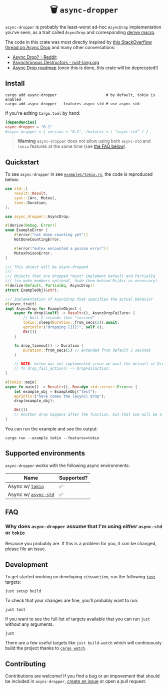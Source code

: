 <h1 align="center">🗑  <code>async-dropper</code></h1>

`async-dropper` is probably the least-worst ad-hoc `AsyncDrop` implementation you've seen, as a trait called `AsyncDrop` and corresponding [derive macro][rust-derive-macro].

The code in this crate was most directly inspired by [this StackOverflow thread on Async Drop](https://stackoverflow.com/questions/71541765/rust-async-drop) and many other conversations:

- [Async Drop? - Reddit](https://www.reddit.com/r/rust/comments/vckd9h/async_drop/)
- [Asynchronous Destructors - rust-lang.org](https://internals.rust-lang.org/t/asynchronous-destructors/11127)
- [Async Drop roadmap](https://rust-lang.github.io/async-fundamentals-initiative/roadmap/async_drop.html) (once this is done, this crate will be deprecated!)

[rust-derive-macro]: https://doc.rust-lang.org/reference/procedural-macros.html#derive-macros

## Install

```console
cargo add async-dropper                      # by default, tokio is enabled
cargo add async-dropper --features async-std # use async-std
```

If you're editing `Cargo.toml` by hand:

```toml
[dependencies]
async-dropper = "0.1"
#async-dropper = { version = "0.1", features = [ "async-std" ] }
```

> **Warning**
> `async-dropper` does not allow using both `async-std` and `tokio` features at the same time (see [the FAQ below](#FAQ)).

## Quickstart

To see `async-dropper` in see [`examples/tokio.rs`](./examples/tokio.rs), the code is reproduced below:

```rust
use std::{
    result::Result,
    sync::{Arc, Mutex},
    time::Duration,
};

use async_dropper::AsyncDrop;

#[derive(Debug, Error)]
enum ExampleError {
    #[error("not done counting yet")]
    NotDoneCountingError,

    #[error("mutex encounted a poison error")]
    MutexPoisonError,
}

/// This object will be async-dropped
///
/// Objects that are dropped *must* implement Default and PartialEq
/// (so make members optional, hide them behind Rc/Arc as necessary)
#[derive(Default, PartialEq, AsyncDrop)]
struct ExampleObj(&str);

/// Implementation of AsyncDrop that specifies the actual behavior
#[async_trait]
impl AsyncDrop for ExampleObject {
    async fn drop(&self) -> Result<(), AsyncDropFailure> {
        // Wait 2 seconds then "succeed"
        tokio::sleep(Duration::from_secs(2)).await;
        eprintln!("dropping [{}]!", self.0);
        Ok(())
    }

    fn drop_timeout() -> Duration {
        Duration::from_secs(5) // extended from default 3 seconds
    }

    // NOTE: below was not implemented since we want the default of DropFailAction::Contineue
    // fn drop_fail_action() -> DropFailAction;
}

#[tokio::main]
async fn main() -> Result<(), Box<dyn std::error::Error>> {
    let example_obj = ExampleObj("test");
    eprintln!("here comes the (async) drop");
    drop(example_obj);

    Ok(())
    // Another drop happens after the function, but that one will be a no-op
}
```

You can run the example and see the output:

```console
cargo run --example tokio --features=tokio
```

## Supported environments

`async-dropper` works with the following async environments:

| Name                              | Supported? |
|-----------------------------------|------------|
| Async w/ [`tokio`][tokio]         | ✅         |
| Async w/ [`async-std`][async-std] | ✅         |

[tokio]: https://crates.io/crates/tokio
[async-std]: https://crates.io/crates/async-std

## FAQ

### Why does `async-dropper` assume that I'm using *either* `async-std` or `tokio`

Because you probably are. If this is a problem for you, it *can* be changed, please file an issue.

## Development

To get started working on developing `situwatiion`, run the following [`just`][just] targets:

```console
just setup build
```

To check that your changes are fine, you'll probably want to run:

```console
just test
```

If you want to see the full list of targets available that you can run `just` without any arguments.

```console
just
```

There are a few useful targets like `just build-watch` which will continuously build the project thanks to [`cargo watch`][cargo-watch].

[just]: https://github.com/casey/just
[cargo-watch]: https://crates.io/crates/cargo-watch

## Contributing

Contributions are welcome! If you find a bug or an impovement that should be included in `async-dropper`, [create an issue](https://github.com/t3hmrman/async-dropper/issues) or open a pull request.
